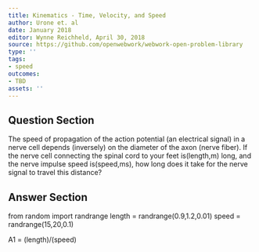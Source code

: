 ```yaml
---
title: Kinematics - Time, Velocity, and Speed
author: Urone et. al
date: January 2018
editor: Wynne Reichheld, April 30, 2018
source: https://github.com/openwebwork/webwork-open-problem-library
type: ''
tags:
- speed
outcomes:
- TBD
assets: ''
---
```


## Question Section 

The speed of propagation of the action potential (an electrical signal) in a nerve cell depends (inversely) on the diameter of the axon (nerve fiber). If the nerve cell connecting the spinal cord to your feet is(length,m) long, and the nerve impulse speed is(speed,ms), how long does it take for the nerve signal to travel this distance?



## Answer Section

from random import randrange
length = randrange(0.9,1.2,0.01)
speed = randrange(15,20,0.1)

A1 = (length)/(speed)